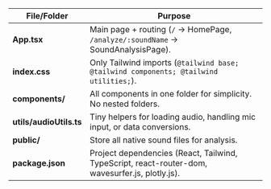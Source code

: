 | File/Folder             | Purpose                                                                                         |
| ----------------------- | ----------------------------------------------------------------------------------------------- |
| **App.tsx**             | Main page + routing (`/` → HomePage, `/analyze/:soundName` → SoundAnalysisPage).                |
| **index.css**           | Only Tailwind imports (`@tailwind base; @tailwind components; @tailwind utilities;`).           |
| **components/**         | All components in one folder for simplicity. No nested folders.                                 |
| **utils/audioUtils.ts** | Tiny helpers for loading audio, handling mic input, or data conversions.                        |
| **public/**             | Store all native sound files for analysis.                                                      |
| **package.json**        | Project dependencies (React, Tailwind, TypeScript, react-router-dom, wavesurfer.js, plotly.js). |
